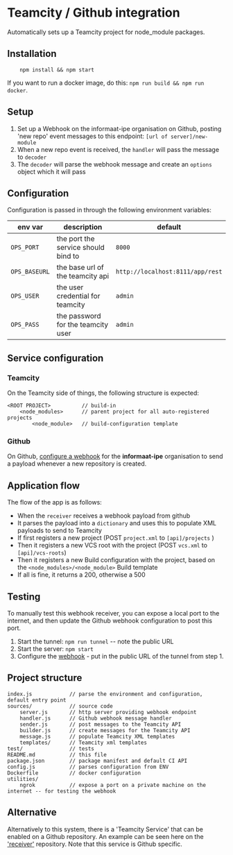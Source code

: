 # Teamcity / Github integration

Automatically sets up a Teamcity project for node_module packages.

## Installation
```
    npm install && npm start
```

If you want to run a docker image, do this: `npm run build && npm run docker`.

## Setup
1. Set up a Webhook on the informaat-ipe organisation on Github, posting 'new repo' event messages to this endpoint: `[url of server]/new-module`
1. When a new repo event is received, the `handler` will pass the message to `decoder`
1. The `decoder` will parse the webhook message and create an `options` object which it will pass

## Configuration
Configuration is passed in through the following environment variables:

| env var       | description | default |
| --------------| ------------| --------|
| `OPS_PORT`      | the port the service should bind to | `8000` |
| `OPS_BASEURL`   | the base url of the teamcity api | `http://localhost:8111/app/rest` |
| `OPS_USER`      | the user credential for teamcity | `admin` |
| `OPS_PASS`      | the password for the teamcity user | `admin` |


## Service configuration

### Teamcity
On the Teamcity side of things, the following structure is expected:
```
<ROOT PROJECT>          // build-in
    <node_modules>      // parent project for all auto-registered projects
        <node_module>   // build-configuration template
```

### Github
On Github, [configure a webhook][webhook] for the **informaat-ipe** organisation to send a payload whenever a new repository is created.

## Application flow

The flow of the app is as follows:

- When the `receiver` receives a webhook payload from github
- It parses the payload into a `dictionary` and uses this to populate XML payloads to send to Teamcity
- If first registers a new project (POST `project.xml` to `[api]/projects` )
- Then it registers a new VCS root with the project (POST `vcs.xml` to `[api]/vcs-roots`)
- Then it registers a new Build configuration with the project, based on the `<node_modules>/<node_module>` Build template
- If all is fine, it returns a 200, otherwise a 500

## Testing
To manually test this webhook receiver, you can expose a local port to the internet, and then update the Github webhook configuration to post this port.

1. Start the tunnel: `npm run tunnel` -- note the public URL
1. Start the server: `npm start`
1. Configure the [webhook][webhook] - put in the public URL of the tunnel from step 1.

## Project structure

```
index.js            // parse the environment and configuration, default entry point
sources/            // source code
    server.js       // http server providing webhook endpoint
    handler.js      // Github webhook message handler
    sender.js       // post messages to the Teamcity API
    builder.js      // create messages for the Teamcity API
    message.js      // populate Teamcity XML templates
    templates/      // Teamcity xml templates
test/               // tests
README.md           // this file
package.json        // package manifest and default CI API
config.js           // parses configuration from ENV
Dockerfile          // docker configuration
utilities/
    ngrok           // expose a port on a private machine on the internet -- for testing the webhook
```

## Alternative
Alternatively to this system, there is a 'Teamcity Service' that can be enabled on a Github repository. An example can be seen here on the ['receiver'][receiver] repository. Note that this service is Github specific.

[webhook]: https://github.com/organizations/informaat-ipe/settings/hooks/6180300
[receiver]: https://github.com/informaat-ipe/receiver/settings/hooks
